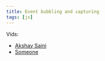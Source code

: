```yaml
---
title: Event bubbling and capturing
tags: [js]
---
```


<!-- TODO: write details -->

Vids:

- [Akshay Saini](https://youtu.be/aVSf0b1jVKk?si=NBbLwzGx5A6cTK3u)
- [Someone](https://youtu.be/rS_4YfbEo2U?si=1O3fOIHYLbxtTpJz)
